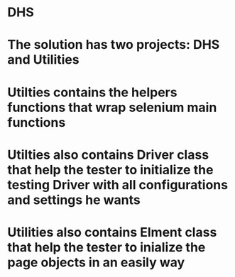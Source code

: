 # DHS
# The solution has two projects: DHS and Utilities
# Utilties contains the helpers functions that wrap selenium main functions 
# Utilties also contains  Driver class that help the tester to initialize the testing Driver with all configurations and settings he wants
# Utilities also contains Elment class that help the tester to inialize the page objects in an easily way 
